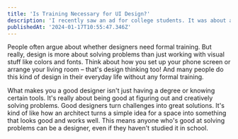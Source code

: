 ```yaml
---
title: 'Is Training Necessary for UI Design?'
description: 'I recently saw an ad for college students. It was about an expensive web design course that teaches UI design using Photoshop. This made me think: do you really need formal classes to be a designer?'
publishedAt: '2024-01-17T10:55:47.346Z'
---
```


People often argue about whether designers need formal training. But really, design is more about solving problems than just working with visual stuff like colors and fonts. Think about how you set up your phone screen or arrange your living room – that's design thinking too! And many people do this kind of design in their everyday life without any formal training.

What makes you a good designer isn't just having a degree or knowing certain tools. It's really about being good at figuring out and creatively solving problems. Good designers turn challenges into great solutions. It's kind of like how an architect turns a simple idea for a space into something that looks good and works well. This means anyone who's good at solving problems can be a designer, even if they haven't studied it in school.